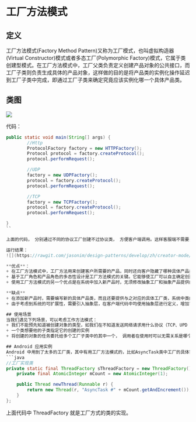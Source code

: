 # 工厂方法模式

## 定义
工厂方法模式(Factory Method Pattern)又称为工厂模式，也叫虚拟构造器(Virtual Constructor)模式或者多态工厂(Polymorphic Factory)模式，它属于类创建型模式。在工厂方法模式中，工厂父类负责定义创建产品对象的公共接口，而工厂子类则负责生成具体的产品对象，这样做的目的是将产品类的实例化操作延迟到工厂子类中完成，即通过工厂子类来确定究竟应该实例化哪一个具体产品类。
## 类图

![](https://rawgit.com/jasonim/design-patterns/develop/zh/creator-mode/factory-method/image/factory-method.svg)

代码：
```java
public static void main(String[] args) {
        //Http
        ProtocolFactory factory = new HTTPFactory();
        Protocol protocol = factory.createProtocol();
        protocol.performRequest();

        //UDP
        factory = new UDPFactory();
        protocol = factory.createProtocol();
        protocol.performRequest();

        //TCP
        factory = new TCPFactory();
        protocol = factory.createProtocol();
        protocol.performRequest();

}
``

上面的代码， 分别通过不同的协议工厂创建不过协议类， 方便客户端调用。这样客服端不需要关系哪种具体产品类将被实例化这一细节，也不许知道具体的类的类名， 当再有更多协议更方便扩展，也遵循「对扩展开放，对修改关闭」的原则。如果细心的同学可能会发现， 三段代码有相同的地方， 是的， 可以进一步重构， 想这样`createFactory(int protocol)`，这里为了更方便大家看懂工厂方法，就分开来写了。

运行结果：
![](https://rawgit.com/jasonim/design-patterns/develop/zh/creator-mode/factory-method/image/factory-method-run.png)

**优点**：
+ 在工厂方法模式中，工厂方法用来创建客户所需要的产品，同时还向客户隐藏了哪种具体产品类将被实例化这一细节，用户只需要关心所需产品对应的工厂，无须关心创建细节，甚至无须知道具体产品类的类名。
+ 基于工厂角色和产品角色的多态性设计是工厂方法模式的关键。它能够使工厂可以自主确定创建何种产品对象，而如何创建这个对象的细节则完全封装在具体工厂内部。工厂方法模式之所以又被称为多态工厂模式，是因为所有的具体工厂类都具有同一抽象父类。
+ 使用工厂方法模式的另一个优点是在系统中加入新产品时，无须修改抽象工厂和抽象产品提供的接口，无须修改客户端，也无须修改其他的具体工厂和具体产品，而只要添加一个具体工厂和具体产品就可以了。这样，系统的可扩展性也就变得非常好，完全符合“开闭原则”。

**缺点**
+ 在添加新产品时，需要编写新的具体产品类，而且还要提供与之对应的具体工厂类，系统中类的个数将成对增加，在一定程度上增加了系统的复杂度，有更多的类需要编译和运行，会给系统带来一些额外的开销。
+ 由于考虑到系统的可扩展性，需要引入抽象层，在客户端代码中均使用抽象层进行定义，增加了系统的抽象性和理解难度，且在实现时可能需要用到DOM、反射等技术，增加了系统的实现难度。

## 使用场景
当我们遇见下列场景，可以考虑工作方法模式：
+ 我们不能预先知道被创建对象的类型，如我们在不知道发送网络请求用什么协议（TCP、UPD 或 HTTP）， 就像上面的例子。
+ 一个类想要他的子类指定它的创建的实例
+ 将创建的对象的任务委托给多个工厂子类中的其中一个， 调用者在使用时可以无需关系是哪个工厂子类创建产品， 需要时动态指定， 可将具体工厂类名存储在配置文件或数据中。

## Android 应用实例
Android 中用到了太多的工厂类，其中有用工厂方法模式的，比如AsyncTask类中工厂的具体实现如下：
```java
//工厂实现类
private static final ThreadFactory sThreadFactory = new ThreadFactory() {
    private final AtomicInteger mCount = new AtomicInteger(1);

    public Thread newThread(Runnable r) {
        return new Thread(r, "AsyncTask #" + mCount.getAndIncrement());
    }
};
```
上面代码中 ThreadFactory 就是工厂方式的类的实现。
